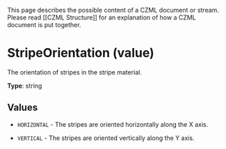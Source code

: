 This page describes the possible content of a CZML document or stream. Please read [[CZML Structure]] for an explanation of how a CZML document is put together.

# StripeOrientation (value)

The orientation of stripes in the stripe material.

**Type**: string

## Values

* `HORIZONTAL` - The stripes are oriented horizontally along the X axis.

* `VERTICAL` - The stripes are oriented vertically along the Y axis.

